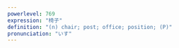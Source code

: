 ```yaml
---
powerlevel: 769
expression: "椅子"
definition: "(n) chair; post; office; position; (P)"
pronunciation: "いす"
---
```


